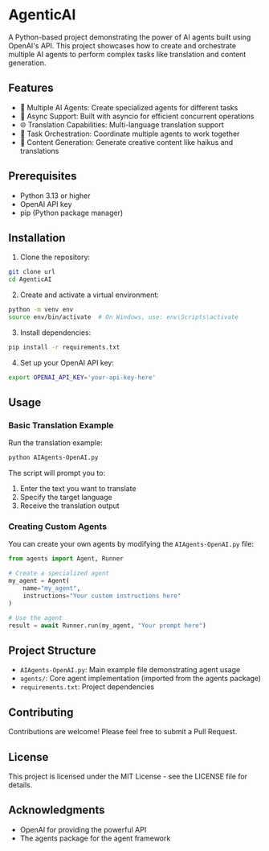 # AgenticAI

A Python-based project demonstrating the power of AI agents built using OpenAI's API. This project showcases how to create and orchestrate multiple AI agents to perform complex tasks like translation and content generation.

## Features

- 🤖 Multiple AI Agents: Create specialized agents for different tasks
- 🔄 Async Support: Built with asyncio for efficient concurrent operations
- 🌐 Translation Capabilities: Multi-language translation support
- 🎯 Task Orchestration: Coordinate multiple agents to work together
- 📝 Content Generation: Generate creative content like haikus and translations

## Prerequisites

- Python 3.13 or higher
- OpenAI API key
- pip (Python package manager)

## Installation

1. Clone the repository:
```bash
git clone url
cd AgenticAI
```

2. Create and activate a virtual environment:
```bash
python -m venv env
source env/bin/activate  # On Windows, use: env\Scripts\activate
```

3. Install dependencies:
```bash
pip install -r requirements.txt
```

4. Set up your OpenAI API key:
```bash
export OPENAI_API_KEY='your-api-key-here'
```

## Usage

### Basic Translation Example

Run the translation example:
```bash
python AIAgents-OpenAI.py
```

The script will prompt you to:
1. Enter the text you want to translate
2. Specify the target language
3. Receive the translation output

### Creating Custom Agents

You can create your own agents by modifying the `AIAgents-OpenAI.py` file:

```python
from agents import Agent, Runner

# Create a specialized agent
my_agent = Agent(
    name="my_agent",
    instructions="Your custom instructions here"
)

# Use the agent
result = await Runner.run(my_agent, "Your prompt here")
```

## Project Structure

- `AIAgents-OpenAI.py`: Main example file demonstrating agent usage
- `agents/`: Core agent implementation (imported from the agents package)
- `requirements.txt`: Project dependencies

## Contributing

Contributions are welcome! Please feel free to submit a Pull Request.

## License

This project is licensed under the MIT License - see the LICENSE file for details.

## Acknowledgments

- OpenAI for providing the powerful API
- The agents package for the agent framework